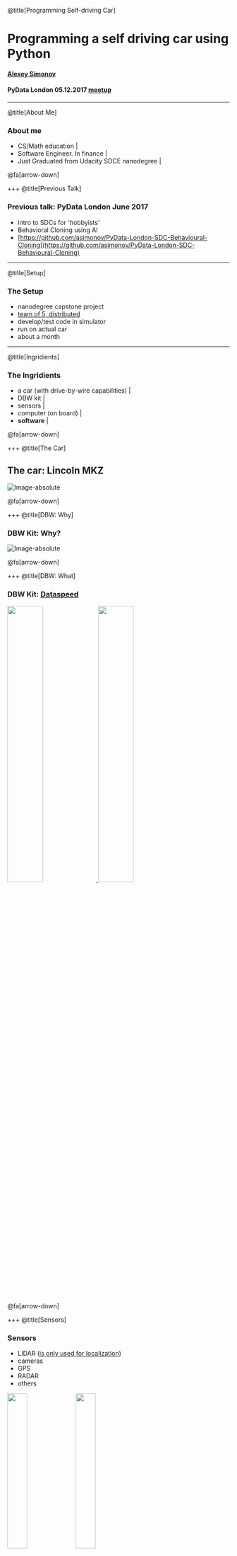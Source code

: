 @title[Programming Self-driving Car]

# Programming a self driving car using Python

#### [Alexey Simonov](https://www.linkedin.com/in/alexeysimonov/)

#### PyData London 05.12.2017 [meetup](https://www.meetup.com/PyData-London-Meetup/events/245352028/)



---
@title[About Me]

### About me
- CS/Math education |
- Software Engineer. In finance |
- Just Graduated from Udacity SDCE nanodegree |

@fa[arrow-down]


+++
@title[Previous Talk]

### Previous talk: PyData London June 2017
- intro to SDCs for 'hobbyists'
- Behavioral Cloning using AI
- [https://github.com/asimonov/PyData-London-SDC-Behavioural-Cloning](https://github.com/asimonov/PyData-London-SDC-Behavioural-Cloning)




---
@title[Setup]

### The Setup

* nanodegree capstone project
* [team of 5, distributed](https://github.com/orgs/Kairos-Automotive/people)
* develop/test code in simulator
* run on actual car
* about a month




---
@title[Ingridients]

### The Ingridients

- a car (with drive-by-wire capabilities) |
- DBW kit |
- sensors |
- computer (on board) |
- **software** |

@fa[arrow-down]


+++
@title[The Car]

## The car: Lincoln MKZ

![Image-absolute](pydata-presentation/imgs/carla-cropped.jpg)

@fa[arrow-down]


+++
@title[DBW: Why]

### DBW Kit: Why?

![Image-absolute](pydata-presentation/imgs/carla-control.png)

@fa[arrow-down]


+++
@title[DBW: What]

### DBW Kit: [Dataspeed](http://docs.polysync.io/sensors/dataspeed-mkz-dbw)

<a href="http://dataspeedinc.com/wp-content/uploads/2016/11/adas-kit.pdf">
<img src="pydata-presentation/imgs/adas-kit-1.png" width="40%">
<img src="pydata-presentation/imgs/adas-kit-2.png" width="40%">
</a>

@fa[arrow-down]


+++
@title[Sensors]

### Sensors

- LIDAR ([is only used for localization](https://medium.com/udacity/how-the-udacity-self-driving-car-works-575365270a40))
- cameras
- GPS
- RADAR
- others

<img src="pydata-presentation/imgs/carla-lidar.png" width="30%">
<img src="pydata-presentation/imgs/carla-camera.jpeg" width="30%">

@fa[arrow-down]


+++
@title[Computer]

### Computer

- Intel Core i7-6700K CPU @ 4 GHz x 8
- 32 Gb Memory
- Nvidia TITAN X, 12Gb
- Ubuntu 14.04


@fa[arrow-down]

+++
@title[A UK Alternative: StreetDrone ONE]

## [www.streetdrone.com](http://www.streetdrone.com)

![Image-absolute](pydata-presentation/imgs/streetdrone.png)





---
@title[Plan]
### Plan

###### what do we need in SDC car S/W stack?

<img src="pydata-presentation/imgs/carla-pipeline.png" width="85%">

@fa[arrow-down]


+++
@title[Simplify]

## Lets simplify

- route has been planned -> waypoints
- no other road users -> nothing to predict
- no obstacles -> ignore LIDAR data
- only traffic lights -> use camera
- need to accelerate/stop and steer -> control module
- BUT want flexibility to extend/build on this

@fa[arrow-down]


+++
@title[Updated Plan]

### Updated Plan

- Perception Module
    - take image from camera
    - detect traffic light position and colour
- Planning Module
    - take current position
    - compare with list of waypoints
    - check traffic lights ahead (from above)
    - plan next position/desired speed

@fa[arrow-down]


+++
@title[Updated Plan (cntd)]

### Updated Plan (cntd)

- Control Module
    - take current+desired position+speed
    - calculate steering/brake/throttle
    - communicate to the car

@fa[arrow-down]


+++
@title[Now What?]

#### we've got hardware, now what?

- write device drivers
- write communications software
- write perception, navigation, motion planning software
- control algos
- log data
- error handling
- simulation
- @fa[frown-o]






---
@title[ROS]

### [ROS](http://www.ros.org/about-ros)

- [Robot "Operating System"](https://en.wikipedia.org/wiki/Robot_Operating_System) |
- actually a framework (on top of real OS) |
- tools/libraries/conventions |
- NOT real-time |
- open-source, BSD licensed (mostly) |
- came out of Stanford around 2007 |
- python (2.7 only) / C++ |
- no UK meetups (first Ukrainian Meetup in 2017) |


@fa[arrow-down]


+++
@title[ROS : devops]

### ROS : devops

- [native install](http://wiki.ros.org/ROS/Installation)
    - Linux is the only fully supported host OS
    - not recommended
    - good for visualisation
- Docker
    - much better idea
    - repeatable
    - trickier to use in visual mode
- we used ROS Kinetic (released May 2016)

@fa[arrow-down]


+++
@title[ROS : workspace]

### ROS : [workspace](http://wiki.ros.org/ROS/Tutorials)

- sources (python, C++, shell...)
- makefiles (catkin_make)
- dependencies
- target build files


@fa[arrow-down]


+++
@title[ROS : topics]

### ROS : [topics](http://wiki.ros.org/ROS/Tutorials)

- named bus to pass messages
- has associated message type
- physical quantities (position, duration, quaternion etc)
- sensor readings (image, point cloud etc)
- 200+ types
- `rostopic list`
- for continuous data stream

@fa[arrow-down]


+++
@title[ROS : nodes]

### ROS : [nodes](http://wiki.ros.org/ROS/Tutorials)

- separate process
- can publish/subscribe messages
- has its own lifecycle
- `roscore` is master process
- `rosnode list`
- `rosrun node`
- for async interaction

@fa[arrow-down]


+++
@title[ROS : services]

### ROS : [services](http://wiki.ros.org/ROS/Tutorials)

- one-to-one communication
- request/response
- like RPC
- quick simple blocking call
- e.g. check a state

@fa[arrow-down]


+++
@title[ROS : launch files]

### ROS : [launch files](http://wiki.ros.org/ROS/Tutorials)

- list nodes we want to start on our robot
- list parameters
- can be specific to environment (simulator vs car)

@fa[arrow-down]


+++
@title[ROS at BMW]

## ROS at BMW (research)

https://roscon.ros.org/2015/presentations/ROSCon-Automated-Driving.pdf






---
@title[ROS diagram for our car]

### ROS diagram for our car

![Image-absolute](pydata-presentation/imgs/ros-diagram.png)






---
@title[Simulator]

##### Unity-based Simulator (provided by Udacity)

![Image-absolute](pydata-presentation/imgs/simulator.png)

@fa[arrow-down]

+++?code=ros/src/styx/server.py&lang=python&title=server.py: Simulator/ROS Interaction
@[14](rospy import)
@[28](init ROS node)
@[102-103](thread to run rospy.spin)
@[106-112](create a Flask server and listen on port 4567. until ROS node is shutdown)
@[53-62](pass telemetery simulator->ROS)
@[88-94](pass camera image simulator->ROS)
@[65-67](pass control data ROS->simulator)

@fa[arrow-down]

+++?code=ros/src/styx/bridge.py&lang=python&title=bridge.py: Web Server/ROS message conversion






---
@title[Perception Module]

### Perception Module

![Image-absolute](pydata-presentation/imgs/tl-detector.png)

- close to traffic light waypoint?
- get an image
- detect where traffic light is
- classify red/amber/green
- use tensorflow

@fa[arrow-down]


+++
@title[Image Semantic Segmentation]

### Image Semantic Segmentation

- previous project on nanodegree
- using Fully Convolutional Networks
- classifying pixels of image: road, pedestrian, car etc
- Cityscapes Dataset: 35 classes
- [more details on GitHub](https://github.com/asimonov/CarND3-P2-FCN-Semantic-Segmentation)
- (other approach would be to use [SSD- or YOLO-type detector net](https://drive.google.com/file/d/0B9SNmZvpaGj1NnNsbWhTZUxYSlU/view))

@fa[arrow-down]


+++
@title[Image Segmentation: Resulting Video]

#### Image Segmentation: Resulting Video

![YouTube Video](https://youtube.com/embed/rJrD12u4lSI)

@fa[arrow-down]


+++
@title[tl_detector_segmentation.py]

#### tl_detector_segmentation.py

- network defined and trained as a [separate project](https://github.com/Kairos-Automotive/TL-detection-segmentation)
- 2 classes: background, traffic lights
- initially trained on:
    - Citiscapes Dataset
    - Bosch Traffic Light Dataset
- fine-tuned on:
    - hand-labeled images from simulator
    - hand-labeled images from ROS bag provided
- binary weights file optimized down to 40mb
- pushed on GitHub (100mb limit)

@fa[arrow-down]


+++?code=ros/src/tl_detector/tl_detector_segmentation.py&lang=python&title=tl_detector_segmentation.py: TL detector using FCN
@[4-7](imports)
@[16-22](init session, load weights)
@[23-31](extract input/output placeholders, run on fake image)
@[41-52](prediction: run tensorflow graph)
@[54-71](prediction: extract bounding boxes)

@fa[arrow-down]


+++?code=ros/src/tl_detector/tl_detector.py&lang=python&title=tl_detector.py: Detect/Classify/Publish
@[14](using separate thread for detection)
@[47-60](thread synchronisation)
@[67-74](subscribe to what we need)
@[76-77](read the 'map' for traffic light positions)
@[109-112](publishers)
@[125-197](detection + classification + debug image)
@[226-278](determine if we are in range of TL and its WP index)
@[358-369](save image message on ROS node thread)
@[328-355](detect/classify on separate thread)






---
@title[Planning Module]

### Planning Module

- Waypoint Loader
- Waypoint Updater

![Image-absolute](pydata-presentation/imgs/wp-updater.png)

@fa[arrow-down]

+++?code=ros/src/waypoint_loader/waypoint_loader.py&lang=python&title=waypoint_loader.py: Publish Planned Route
@[51-65](load waypoints from CSV file)
@[39-40](publish waypoints once)

@fa[arrow-down]


+++?code=ros/src/waypoint_updater/waypoint_updater.py&lang=python&title=waypoint_updater.py: The Brain
@[38](init ROS node)
@[42-45](subscribe to relevant topics)
@[49](publisher to publish final waypoints for control module to follow)
@[59-62](start processing in loop at required frequency, Hz)
@[64-84](callbacks to receive messages)
@[167-210](main 'planner' logic)






---
@title[Control Module]

### Control Module

- waypoint follower (C++)
    - subscribe to /final_waypoints
    - calculate/publish /twist_cmd to follow waypoints and speeds
- DBW node

![Image-absolute](pydata-presentation/imgs/dbw-node.png)

@fa[arrow-down]


+++?code=ros/src/waypoint_follower/src/pure_pursuit.cpp&lang=cpp&title=waypoint_follower/pure_pursuit.cpp: Trajectory Planner
@[40-44](init ROS node)
@[52-54](publisher for /twist_cmd)
@[56-63](subscribers)
@[65-72](spin at specified rate)

@fa[arrow-down]


+++?code=ros/src/twist_controller/dbw_node.py&lang=python&title=dbw_node.py: DBW Controllers
@[53](init ROS node)
@[55-69](read vehicle parameters)
@[83-88](create publishers)
@[90-101](initialise PID controller for steer/brake/throttle)
@[103-126](subscribe to what we need)
@[128-149](main loop at 50Hz: estimate controls, publish)






---
@title[Debug Tools]

### Debug Tools

- ROS Rviz
- ROS rqt
- custom made

@fa[arrow-down]


+++
@title[ROS Rviz]

### ROS Rviz

![Image-absolute](pydata-presentation/imgs/rviz-rosbag-play.gif)

@fa[arrow-down]


+++
@title[ROS rqt]

### ROS RQT

![Image-absolute](pydata-presentation/imgs/rqt.png)


@fa[arrow-down]


+++
@title[Custom Made Diagnostics Tool]

### Custom Made Diagnostics Tool

- PyQt5
- matplotlib
- separate ROS node

@fa[arrow-down]


+++?image=pydata-presentation/imgs/kairos-diagnostics.png

+++?code=ros/src/waypoint_updater/show_waypoints.py&lang=python&title=show_waypoints.py: Diagnostics Tool
@[13-15](using PyQt5)
@[29-31,35](using matplotlib)
@[38](it is a widget)
@[46](and a ROS node)
@[51-105](subscribe to all we need)
@[107-112](initialize and start update loop)
@[124-151](matplotlib definitions)
@[167-201](matplotlib figure update with fresh data)




---
### Final Video: Simulator

![YouTube Video](https://youtube.com/embed/956Q7wU0-lE?t=28s)



---
### Final Video: ROS Bag from Car

![YouTube Video](https://youtube.com/embed/08Td9rkB7o8)



